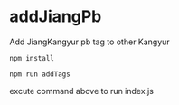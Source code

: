 # addJiangPb
Add JiangKangyur pb tag to other Kangyur
```
npm install
```

```
npm run addTags
```
excute command above to run index.js
